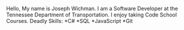 Hello, My name is Joseph Wichman.
I am a Software Developer at the Tennessee Department of Transportation.
I enjoy taking Code School Courses.
Deadly Skills:
*C#
*SQL
*JavaScript
*Git
